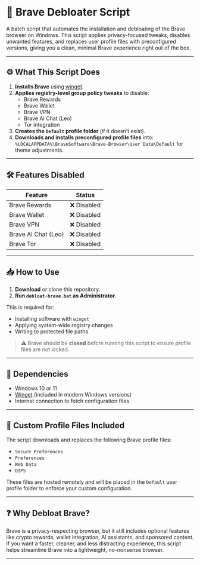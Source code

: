 # 🧹 Brave Debloater Script

A batch script that automates the installation and debloating of the Brave browser on Windows. This script applies privacy-focused tweaks, disables unwanted features, and replaces user profile files with preconfigured versions, giving you a clean, minimal Brave experience right out of the box.

---

## ⚙️ What This Script Does

1. **Installs Brave** using [winget](https://learn.microsoft.com/en-us/windows/package-manager/winget/).
2. **Applies registry-level group policy tweaks** to disable:
   - Brave Rewards
   - Brave Wallet
   - Brave VPN
   - Brave AI Chat (Leo)
   - Tor integration
3. **Creates the `Default` profile folder** (if it doesn’t exist).
4. **Downloads and installs preconfigured profile files** into: `%LOCALAPPDATA%\BraveSoftware\Brave-Browser\User Data\Default` for theme adjustments.

---

## 🛠 Features Disabled

| Feature       | Status     |
|---------------|------------|
| Brave Rewards | ❌ Disabled |
| Brave Wallet  | ❌ Disabled |
| Brave VPN     | ❌ Disabled |
| Brave AI Chat (Leo) | ❌ Disabled |
| Brave Tor      | ❌ Disabled |

---

## 📥 How to Use

1. **Download** or clone this repository.
2. **Run `debloat-brave.bat` as Administrator.**

This is required for:
- Installing software with `winget`
- Applying system-wide registry changes
- Writing to protected file paths

> ⚠️ Brave should be **closed** before running this script to ensure profile files are not locked.

---

## 🧾 Dependencies

- Windows 10 or 11
- [Winget](https://learn.microsoft.com/en-us/windows/package-manager/winget/) (included in modern Windows versions)
- Internet connection to fetch configuration files

---

## 📁 Custom Profile Files Included

The script downloads and replaces the following Brave profile files:

- `Secure Preferences`
- `Preferences`
- `Web Data`
- `DIPS`

These files are hosted remotely and will be placed in the `Default` user profile folder to enforce your custom configuration.

---

## ❓ Why Debloat Brave?

Brave is a privacy-respecting browser, but it still includes optional features like crypto rewards, wallet integration, AI assistants, and sponsored content. If you want a faster, cleaner, and less distracting experience, this script helps streamline Brave into a lightweight, no-nonsense browser.

---

